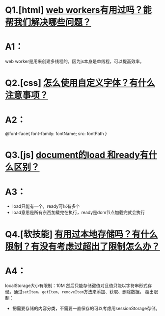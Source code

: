 # Q1.[html] [web workers有用过吗？能帮我们解决哪些问题？](https://github.com/haizlin/fe-interview/issues/207)
# A1：
web worker是用来创建多线程的，因为js本身是单线程，可以提高效率。

# Q2.[css] [怎么使用自定义字体？有什么注意事项？](https://github.com/haizlin/fe-interview/issues/208)
# A2：
@font-face{
    font-family: fontName;
    src: fontPath
}


# Q3.[js] [document的load 和ready有什么区别？](https://github.com/haizlin/fe-interview/issues/209)
# A3：
* load只能有一个，ready可以有多个
* load意思是所有东西加载完在执行，ready是dom节点加载完就会执行

# Q4.[软技能] [有用过本地存储吗？有什么限制？有没有考虑过超出了限制怎么办？](https://github.com/haizlin/fe-interview/issues/210)
# A4：
localStorage大小有限制：10M
然后只能存储键值对且值只能以字符串形式存储。通过`setItem`、`getItem`、`removeItem`方法来添加、获取、删除数据。
超出限制：
* 把需要存储的内容分类，不需要一直保存的可以考虑用sessionStorage存储。

